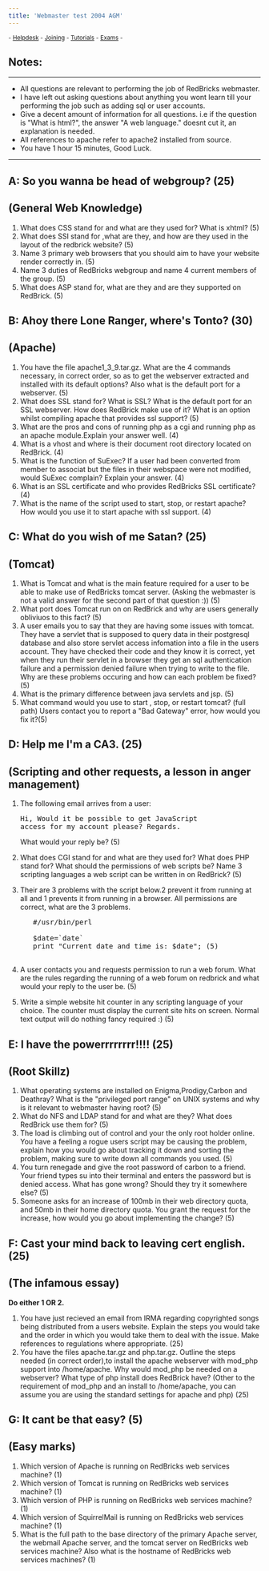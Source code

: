 ```yaml
---
title: 'Webmaster test 2004 AGM'
---
```


 <sub> - [Helpdesk](../) - [Joining](../joining) - [Tutorials](../tutorials) - [Exams](../exams) -</sub>
## Notes:

* * *

*   All questions are relevant to performing the job of RedBricks webmaster.
*   I have left out asking questions about anything you wont learn till your performing the job such as adding sql or user accounts.
*   Give a decent amount of information for all questions. i.e if the question is "What is html?", the answer "A web language." doesnt cut it, an explanation is needed.
*   All references to apache refer to apache2 installed from source.
*   You have 1 hour 15 minutes, Good Luck.

* * *

## A: So you wanna be head of webgroup? (25)

## (General Web Knowledge)

1.  What does CSS stand for and what are they used for? What is xhtml? (5)
2.  What does SSI stand for ,what are they, and how are they used in the layout of the redbrick website? (5)
3.  Name 3 primary web browsers that you should aim to have your website render correctly in. (5)
4.  Name 3 duties of RedBricks webgroup and name 4 current members of the group. (5)
5.  What does ASP stand for, what are they and are they supported on RedBrick. (5)

## B: Ahoy there Lone Ranger, where's Tonto? (30)

## (Apache)

1.  You have the file apache1_3_9.tar.gz. What are the 4 commands necessary, in correct order, so as to get the webserver extracted and installed with its default options? Also what is the default port for a webserver. (5)
2.  What does SSL stand for? What is SSL? What is the default port for an SSL webserver. How does RedBrick make use of it? What is an option whilst compiling apache that provides ssl support? (5)
3.  What are the pros and cons of running php as a cgi and running php as an apache module.Explain your answer well. (4)
4.  What is a vhost and where is their document root directory located on RedBrick. (4)
5.  What is the function of SuExec? If a user had been converted from member to associat but the files in their webspace were not modified, would SuExec complain? Explain your answer. (4)
6.  What is an SSL certificate and who provides RedBricks SSL certificate? (4)
7.  What is the name of the script used to start, stop, or restart apache? How would you use it to start apache with ssl support. (4)

## C: What do you wish of me Satan? (25)

## (Tomcat)

1.  What is Tomcat and what is the main feature required for a user to be able to make use of RedBricks tomcat server. (Asking the webmaster is not a valid answer for the second part of that question :)) (5)
2.  What port does Tomcat run on on RedBrick and why are users generally obliviuos to this fact? (5)
3.  A user emails you to say that they are having some issues with tomcat. They have a servlet that is supposed to query data in their postgresql database and also store servlet access infomation into a file in the users account. They have checked their code and they know it is correct, yet when they run their servlet in a browser they get an sql authentication failure and a permission denied failure when trying to write to the file. Why are these problems occuring and how can each problem be fixed? (5)
4.  What is the primary difference between java servlets and jsp. (5)
5.  What command would you use to start , stop, or restart tomcat? (full path) Users contact you to report a "Bad Gateway" error, how would you fix it?(5)

## D: Help me I'm a CA3\. (25)

## (Scripting and other requests, a lesson in anger management)

1.  The following email arrives from a user:

    <pre>Hi, Would it be possible to get JavaScript   
    access for my account please? Regards.</pre>

    What would your reply be? (5)
2.  What does CGI stand for and what are they used for? What does PHP stand for? What should the permissions of web scripts be? Name 3 scripting languages a web script can be written in on RedBrick? (5)
3.  Their are 3 problems with the script below.2 prevent it from running at all and 1 prevents it from running in a browser. All permissions are correct, what are the 3 problems.

    <pre>   #/usr/bin/perl                                 

       $date=`date` 
       print "Current date and time is: $date"; (5)
       </pre>

4.  A user contacts you and requests permission to run a web forum. What are the rules regarding the running of a web forum on redbrick and what would your reply to the user be. (5)
5.  Write a simple website hit counter in any scripting language of your choice. The counter must display the current site hits on screen. Normal text output will do nothing fancy required :) (5)

## E: I have the powerrrrrrrr!!!! (25)

## (Root Skillz)

1.  What operating systems are installed on Enigma,Prodigy,Carbon and Deathray? What is the "privileged port range" on UNIX systems and why is it relevant to webmaster having root? (5)
2.  What do NFS and LDAP stand for and what are they? What does RedBrick use them for? (5)
3.  The load is climbing out of control and your the only root holder online. You have a feeling a rogue users script may be causing the problem, explain how you would go about tracking it down and sorting the problem, making sure to write down all commands you used. (5)
4.  You turn renegade and give the root password of carbon to a friend. Your friend types su into their terminal and enters the password but is denied access. What has gone wrong? Should they try it somewhere else? (5)
5.  Someone asks for an increase of 100mb in their web directory quota, and 50mb in their home directory quota. You grant the request for the increase, how would you go about implementing the change? (5)

## F: Cast your mind back to leaving cert english. (25)

## (The infamous essay)

**Do either 1 OR 2.**

1.  You have just recieved an email from IRMA regarding copyrighted songs being distributed from a users website. Explain the steps you would take and the order in which you would take them to deal with the issue. Make references to regulations where appropriate. (25)
2.  You have the files apache.tar.gz and php.tar.gz. Outline the steps needed (in correct order),to install the apache webserver with mod_php support into /home/apache. Why would mod_php be needed on a webserver? What type of php install does RedBrick have? (Other to the requirement of mod_php and an install to /home/apache, you can assume you are using the standard settings for apache and php) (25)

## G: It cant be that easy? (5)

## (Easy marks)

1.  Which version of Apache is running on RedBricks web services machine? (1)
2.  Which version of Tomcat is running on RedBricks web services machine? (1)
3.  Which version of PHP is running on RedBricks web services machine? (1)
4.  Which version of SquirrelMail is running on RedBricks web services machine? (1)
5.  What is the full path to the base directory of the primary Apache server, the webmail Apache server, and the tomcat server on RedBricks web services machine? Also what is the hostname of RedBricks web services machines? (1)